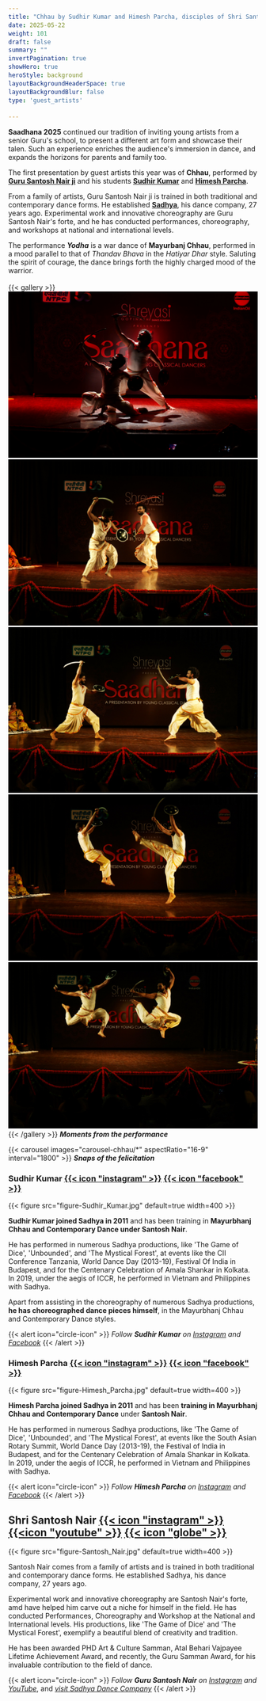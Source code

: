 ```yaml
---
title: "Chhau by Sudhir Kumar and Himesh Parcha, disciples of Shri Santosh Nair"
date: 2025-05-22
weight: 101
draft: false
summary: ""
invertPagination: true
showHero: true
heroStyle: background
layoutBackgroundHeaderSpace: true
layoutBackgroundBlur: false
type: 'guest_artists'

---
```

**Saadhana 2025** continued our tradition of inviting young artists from a senior Guru's school, to present a different art form and showcase their talen. Such an experience enriches the audience's immersion in dance, and expands the horizons for parents and family too.

The first presentation by guest artists this year was of **Chhau**, performed by [**Guru Santosh Nair ji**](#santosh-nair) and his students [**Sudhir Kumar**](#sudhir-kumar) and [**Himesh Parcha**](#himesh-parcha).

From a family of artists, Guru Santosh Nair ji is trained in both traditional and contemporary dance forms. He established [**Sadhya**](https://sadhya.com), his dance company, 27 years ago. Experimental work and innovative choreography are Guru Santosh Nair's forte, and he has conducted performances, choreography, and workshops at national and international levels.

The performance **_Yodha_** is a war dance of **Mayurbanj Chhau**, performed in a mood parallel to that of _Thandav Bhava_ in the _Hatiyar Dhar_ style. Saluting the spirit of courage, the dance brings forth the highly charged mood of the warrior.
<br />
<br />
{{< gallery >}}
  <img src="gallery-chhau/01-12-P1072270.jpg" class="grid-w50 md:grid-w33 xl:grid-w50" />
  <img src="gallery-chhau/02-12-P1072259.jpg" class="grid-w50 md:grid-w33 xl:grid-w25" />
  <img src="gallery-chhau/03-12-P1072238.jpg" class="grid-w50 md:grid-w33 xl:grid-w25" />
  <img src="gallery-chhau/04-12-P1072237.jpg" class="grid-w50 md:grid-w33 xl:grid-w25" />
  <img src="gallery-chhau/05-12-P1072246.jpg" class="grid-w50 md:grid-w33 xl:grid-w25" />
{{< /gallery >}}
_**Moments from the performance**_

{{< carousel images="carousel-chhau/*" aspectRatio="16-9" interval="1800" >}}
_**Snaps of the felicitation**_<a id=sudhir-kumar></a>

### Sudhir Kumar [{{< icon "instagram" >}}](https://www.instagram.com/sudheer.kumar174) [{{< icon "facebook" >}}](https://www.facebook.com/sudheer.kumar.5011516)
{{< figure
    src="figure-Sudhir_Kumar.jpg"
    default=true
    width=400
    >}}

**Sudhir Kumar joined Sadhya in 2011** and has been training in **Mayurbhanj Chhau and Contemporary Dance under Santosh Nair**. 

He has performed in numerous Sadhya productions, like 'The Game of Dice', 'Unbounded', and 'The Mystical Forest', at events like the CII Conference Tanzania, World Dance Day (2013-19), Festival Of India in Budapest, and for the Centenary Celebration of Amala Shankar in Kolkata. In 2019, under the aegis of ICCR, he performed in Vietnam and Philippines with Sadhya.

Apart from assisting in the choreography of numerous Sadhya productions, **he has choreographed dance pieces himself**, in the Mayurbhanj Chhau and Contemporary Dance styles.

{{< alert icon="circle-icon" >}}
_Follow **Sudhir Kumar** on_ [_Instagram_](https://www.instagram.com/sudheer.kumar174) _and_ [_Facebook_](ttps://www.facebook.com/sudheer.kumar.5011516)
{{< /alert >}}<a id=himesh-parcha></a>
<br />

### Himesh Parcha [{{< icon "instagram" >}}](https://www.instagram.com/himeshparcha/) [{{< icon "facebook" >}}](https://www.facebook.com/himesh.parcha/)
{{< figure
    src="figure-Himesh_Parcha.jpg"
    default=true
    width=400
    >}}

**Himesh Parcha joined Sadhya in 2011** and has been **training in Mayurbhanj Chhau and Contemporary Dance** under **Santosh Nair**.

He has performed in numerous Sadhya productions, like 'The Game of Dice', 'Unbounded', and 'The Mystical Forest', at events like the South Asian Rotary Summit, World Dance Day (2013-19), the Festival of India in Budapest, and for the Centenary Celebration of Amala Shankar in Kolkata. In 2019, under the aegis of ICCR, he performed in Vietnam and Philippines with Sadhya.

{{< alert icon="circle-icon" >}}
_Follow **Himesh Parcha** on_ [_Instagram_](https://www.instagram.com/himesh.parcha) _and_ [_Facebook_](ttps://www.facebook.com/himesh.parcha)
{{< /alert >}}<a id=santosh-nair></a>
<br />

## Shri Santosh Nair [{{< icon "instagram" >}}](https://www.instagram.com/santosh.sadhya) [{{<icon "youtube" >}}](https://www.youtube.com/@sadhyadance) [{{< icon "globe" >}}](https://www.sadhya.com)

{{< figure
    src="figure-Santosh_Nair.jpg"
    default=true
    width=400
    >}}

Santosh Nair comes from a family of artists and is trained in both traditional and contemporary dance forms. He established Sadhya, his dance company, 27 years ago.

Experimental work and innovative choreography are Santosh Nair's forte, amd have helped him carve out a niche for himself in the field. He has conducted Performances, Choreography and
Workshop at the National and International levels. His productions, like 'The Game of Dice' and 'The Mystical Forest', exemplify a beautiful blend of creativity and tradition.

He has been awarded PHD Art & Culture Samman, Atal Behari Vajpayee Lifetime Achievement Award, and recently, the Guru Samman Award, for his invaluable contribution to the field of dance.

{{< alert icon="circle-icon" >}}
_Follow **Guru Santosh Nair** on_ [_Instagram_](https://www.instagram.com/santosh.sadhya) _and_ [_YouTube_](https://www.youtube.com/@sadhyadance), and [_visit Sadhya Dance Company_](https://sadhya.com)
{{< /alert >}}
